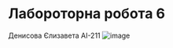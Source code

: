 # Лабороторна робота 6
Денисова Єлизавета АІ-211
![image](https://user-images.githubusercontent.com/101859916/165820231-3fc37189-9317-4e1a-92f7-d7676461ae38.png)
